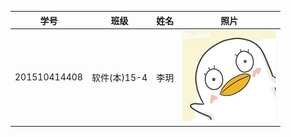 |学号|班级|姓名|照片|
|:-------:|:-------------: | :----------:|:---:|
|201510414408|软件(本)15-4|李玥|![flow1](../myself.jpg)|
